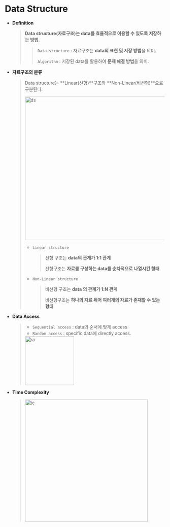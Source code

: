 # Data Structure

* **Definition**

  >**Data structure(자료구조)는 data를 효율적으로 이용할 수 있도록 저장하는 방법.**
  >
  >> `Data structure` : 자료구조는 **data의 표현 및 저장 방법**을 의미.
  >>
  >> `Algorithm` : 저장된 data를 활용하여 **문제 해결 방법**을 의미.

* **자료구조의 분류**

  > Data structure는 **Linear(선형)**구조와 **Non-Linear(비선형)**으로 구분된다.
  >
  > <img width="452" alt="ds" src="https://user-images.githubusercontent.com/23169707/79628434-fc2d2900-817b-11ea-88df-5a50636f09d0.png">
  >
  > * `Linear structure`
  >
  >   > 선형 구조는 **data의 관계가 1:1 관계**
  >   >
  >   > 선형구조는 **자료를 구성하는 data를 순차적으로 나열시킨 형태**
  >
  > * `Non-Linear structure`
  >
  >   > 비선형 구조는 **data 의 관계가 1:N 관계**
  >   >
  >   > 비선형구조는 **하나의 자료 뒤어 여러개의 자료가 존재할 수 있는 형태** 

* **Data Access**

  >* `Sequential access` : data의 순서에 맞게 access
  >* `Random access` : specific data에 directly access.
  >
  ><img width="154" alt="ra" src="https://user-images.githubusercontent.com/23169707/79628654-d0ab3e00-817d-11ea-87dc-95b95f3d15da.png">

* **Time Complexity**

  > <img width="386" alt="tc" src="https://user-images.githubusercontent.com/23169707/79628697-3c8da680-817e-11ea-9b6a-15c51939ce1b.png">

